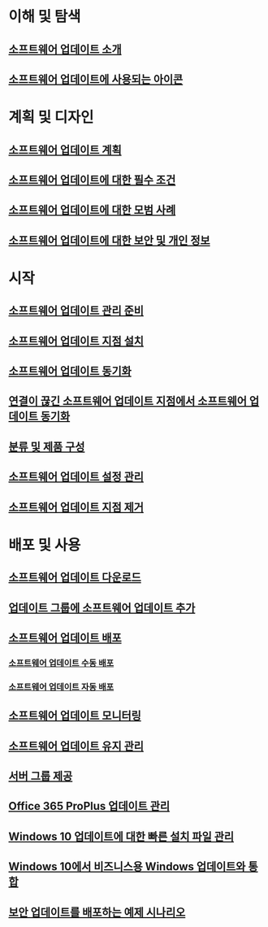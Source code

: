 # 이해 및 탐색
## [소프트웨어 업데이트 소개](understand/software-updates-introduction.md)
## [소프트웨어 업데이트에 사용되는 아이콘](understand/software-updates-icons.md)

# 계획 및 디자인
## [소프트웨어 업데이트 계획](plan-design/plan-for-software-updates.md)
## [소프트웨어 업데이트에 대한 필수 조건](plan-design/prerequisites-for-software-updates.md)
## [소프트웨어 업데이트에 대한 모범 사례](plan-design/software-updates-best-practices.md)
## [소프트웨어 업데이트에 대한 보안 및 개인 정보](plan-design/security-and-privacy-for-software-updates.md)

# 시작
## [소프트웨어 업데이트 관리 준비](get-started/prepare-for-software-updates-management.md)
## [소프트웨어 업데이트 지점 설치](get-started/install-a-software-update-point.md)
## [소프트웨어 업데이트 동기화](get-started/synchronize-software-updates.md)
## [연결이 끊긴 소프트웨어 업데이트 지점에서 소프트웨어 업데이트 동기화](get-started/synchronize-software-updates-disconnected.md)
## [분류 및 제품 구성](get-started/configure-classifications-and-products.md)
## [소프트웨어 업데이트 설정 관리](get-started/manage-settings-for-software-updates.md)
## [소프트웨어 업데이트 지점 제거](get-started/remove-a-software-update-point.md)

# 배포 및 사용
## [소프트웨어 업데이트 다운로드](deploy-use/download-software-updates.md)

## [업데이트 그룹에 소프트웨어 업데이트 추가](deploy-use/add-software-updates-to-an-update-group.md)
## [소프트웨어 업데이트 배포](deploy-use/deploy-software-updates.md)
### [소프트웨어 업데이트 수동 배포](deploy-use/manually-deploy-software-updates.md)
### [소프트웨어 업데이트 자동 배포](deploy-use/automatically-deploy-software-updates.md)

## [소프트웨어 업데이트 모니터링](deploy-use/monitor-software-updates.md)
## [소프트웨어 업데이트 유지 관리](deploy-use/software-updates-maintenance.md)
## [서버 그룹 제공](deploy-use/service-a-server-group.md)
## [Office 365 ProPlus 업데이트 관리](deploy-use/manage-office-365-proplus-updates.md)
## [Windows 10 업데이트에 대한 빠른 설치 파일 관리](deploy-use/manage-express-installation-files-for-windows-10-updates.md)
## [Windows 10에서 비즈니스용 Windows 업데이트와 통합](deploy-use/integrate-windows-update-for-business-windows-10.md)
## [보안 업데이트를 배포하는 예제 시나리오](deploy-use/example-scenario-deploy-monitor-monthly-security-updates.md)
